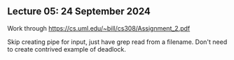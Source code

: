 ## Lecture 05: 24 September 2024

Work through <https://cs.uml.edu/~bill/cs308/Assignment_2.pdf>

Skip creating pipe for input, just have grep read from a filename.
Don't need to create contrived example of deadlock.
